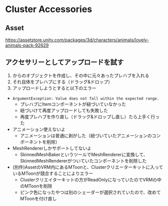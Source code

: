 # Cluster Accessories

## Asset
https://assetstore.unity.com/packages/3d/characters/animals/lovely-animals-pack-92629

## アクセサリーとしてアップロードを試す
1. からのオブジェクトを作成し、その中に元々あったプレハブを入れる
2. それ自体をプレハブにする（ドラッグ&ドロップ）
3. アップロードしようとすると以下のエラー
  * `ArgumentException: Value does not fall within the expected range.`
    * プレハブにItemコンポーネントが紐づいていなかった
    * 紐づいけて再度アップロードしても失敗した
    * 再度プレハブを作り直し（ドラッグ&ドロップし直し）たら上手く行った
  * アニメーション使えないよ
    * アニメーションは普通に剥がした（紐づいていたアニメーションのコンポーネントを削除）
  * MeshRendererしかサポートしてないよ
    * SkinnedMeshBakerというツールでMeshRendererに変換して、SkinnedMeshRendererがついていたコンポーネントを削除した
  * (別件)AssetのVRM内にあるMToonと、Clusterクリエーターキットに入っているMToonが競合することによりエラー
    * Clusterクリエイターキットの方がReadOnlyになっていたのでVRMの中のMToonを削除
    * ピンク色になったやつは別のシェーダーが選択されていたので、改めてMToonを付け直し
